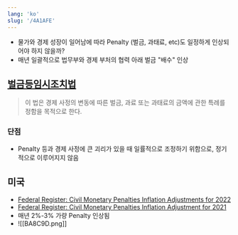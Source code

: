 ```yaml
---
lang: 'ko'
slug: '/4A1AFE'
---
```


- 물가와 경제 성장이 일어남에 따라 Penalty (벌금, 과태료, etc)도 일정하게 인상되어야 하지 않을까?
- 매년 일괄적으로 법무부와 경제 부처의 협력 아래 벌금 "배수" 인상

## [벌금등임시조치법](<https://www.law.go.kr/%EB%B2%95%EB%A0%B9/%EB%B2%8C%EA%B8%88%EB%93%B1%EC%9E%84%EC%8B%9C%EC%A1%B0%EC%B9%98%EB%B2%95#:~:text=%EC%A0%9C1%EC%A1%B0(%EB%AA%A9%EC%A0%81)%20%EC%9D%B4,%5B%EC%A0%84%EB%AC%B8%EA%B0%9C%EC%A0%95%202010.>)

> 이 법은 경제 사정의 변동에 따른 벌금, 과료 또는 과태료의 금액에 관한 특례를 정함을 목적으로 한다.

### 단점

- Penalty 등과 경제 사정에 큰 괴리가 있을 때 일률적으로 조정하기 위함으로, 정기적으로 이루어지지 않음

## 미국

- [Federal Register: Civil Monetary Penalties Inflation Adjustments for 2022](https://www.federalregister.gov/documents/2022/05/09/2022-09928/civil-monetary-penalties-inflation-adjustments-for-2022)
- [Federal Register: Civil Monetary Penalties Inflation Adjustment for 2021](https://www.federalregister.gov/documents/2021/12/13/2021-26817/civil-monetary-penalties-inflation-adjustment-for-2021#:~:text=For%20this%20final%20rule%20in,rounded%20to%20the%20nearest%20dollar)
- 매년 2%-3% 가량 Penalty 인상됨
- ![[BA8C9D.png]]
